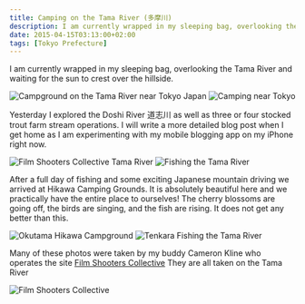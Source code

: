 ```yaml
---
title: Camping on the Tama River (多摩川)
description: I am currently wrapped in my sleeping bag, overlooking the Tama River and waiting for the sun to crest over the hillside...
date: 2015-04-15T03:13:00+02:00
tags: [Tokyo Prefecture]
---
```

<div class="text-lg m-2">
<p class="mb-2">I am currently wrapped in my sleeping bag, overlooking the Tama River and waiting for the sun to crest over the hillside.</p>

<img class="w-8/12 rounded-lg shadow-lg mx-auto" src="https://fallfish-tenkara-images.s3-us-west-1.amazonaws.com/FfT+-+Camping+on+the+Tama+River/S/Campground-Map_Japan_Tama-River.JPG" alt="Campground on the Tama River near Tokyo Japan" />

<img class="w-8/12 rounded-lg shadow-lg mx-auto" src="https://fallfish-tenkara-images.s3-us-west-1.amazonaws.com/FfT+-+Camping+on+the+Tama+River/S/Camping_Tama-River_Near-Tokyo-Japan.JPG" alt="Camping near Tokyo" />

<p class="mb-2 mt-2">Yesterday I explored the Doshi River </span>道志川 <span style="">as well as three or four stocked trout farm stream operations. I will write a more detailed blog post when I get home as I am experimenting with my mobile blogging app on my iPhone right now.</p>

<img class="w-8/12 rounded-lg shadow-lg mx-auto" src="https://fallfish-tenkara-images.s3-us-west-1.amazonaws.com/FfT+-+Camping+on+the+Tama+River/S/Film-Shooters-Collective_Tenkara_Tama-River.jpg" alt="Film Shooters Collective Tama River" />

<img class="w-8/12 rounded-lg shadow-lg mx-auto" src="https://fallfish-tenkara-images.s3-us-west-1.amazonaws.com/FfT+-+Camping+on+the+Tama+River/S/Fishing_Tama-River_Camping.JPG" alt="Fishing the Tama River" />

<p class="mb-2 mt-2">After a full day of fishing and some exciting Japanese mountain driving we arrived at Hikawa Camping Grounds. It is absolutely beautiful here and we practically have the entire place to ourselves! The cherry blossoms are going off, the birds are singing, and the fish are rising. It does not get any better than this.</p>

<img class="w-8/12 rounded-lg shadow-lg mx-auto" src="https://fallfish-tenkara-images.s3-us-west-1.amazonaws.com/FfT+-+Camping+on+the+Tama+River/S/Tama-River_Hikawa-Campground_Okutama_Film-Shooters-Collective.jpg" alt="Okutama Hikawa Campground" />

<img class="w-8/12 rounded-lg shadow-lg mx-auto" src="https://fallfish-tenkara-images.s3-us-west-1.amazonaws.com/FfT+-+Camping+on+the+Tama+River/S/Tenkara_Fishing_Tama-River_Film-Shooters-Collective.jpg" alt="Tenkara Fishing the Tama River" />

<p class="mt-2">Many of these photos were taken by my buddy Cameron Kline who operates the site <a href="https://filmshooterscollective.com/" target="_blank">Film Shooters Collective</a> They are all taken on the Tama River</p>

<img class="w-8/12 rounded-lg shadow-lg mx-auto" src="https://fallfish-tenkara-images.s3-us-west-1.amazonaws.com/FfT+-+Camping+on+the+Tama+River/S/Tenkara_Tama-River_Film-Shooters-Collective_Tokyo-Japan.jpg" alt="Film Shooters Collective" />
</div>